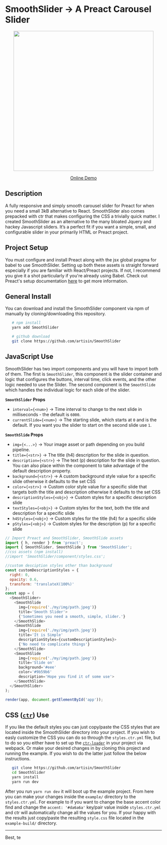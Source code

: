 # SmoothSlider → A Preact Carousel Slider


<p align="center">
  <img src="https://media.giphy.com/media/3o7btW63p3L2au0g4E/giphy.gif" width="450"/>
</p>
<p align="center">
  <a href="https://artisin.github.io/SmoothSlider/">Online Demo</a>
</p>


## Description

A fully responsive and simply smooth carousel slider for Preact for when you need a small 3kB alternative to React. SmoothSlider also comes prepacked with ctr that makes configuring the CSS a trivially quick matter. I created SmoothSlider as an alternative to the many bloated Jquery and hackey Javascript sliders. It’s a perfect fit if you want a simple, small, and configurable slider in your primarily HTML or Preact project.

## Project Setup

You must configure and install Preact along with the jsx global pragma for babel to use SmoothSlider. Setting up both these assets is straight forward especially if you are familiar with React/Preact projects. If not, I recommend you give it a shot particularly if you're already using Babel. Check out Preact's setup documentation [here](https://preactjs.com/guide/getting-started) to get more information.


## General Install

You can download and install the SmoothSlider component via npm of manually by cloning/downloading this repository.

```bash
   # npm install
   yarn add SmoothSlider
```

```bash
   # github download
   git clone https://github.com/artisin/SmoothSlider
```

## JavaScript Use

SmoothSlider has two import components and you will have to import both of them. The first is `SmoothSlider`, this component is the slider container and logic that configures the buttons, interval time, click events, and the other logic needed to use the Slider. The second component is the `SmoothSlide` which handles the individual logic for each slide of the slider.

__`SmoothSlider` Props__

+ `interval={<num>}` → Time interval to change to the next slide in milliseconds - the default is `6000`.
+ `currentSlide={<num>}` → The starting slide, which starts at `0` and is the default. If you want you the slider to start on the second slide use `1`.

__`SmoothSlide` Props__

+ `img={<...>}` → Your image asset or path depending on you build pipeline.
+ `title={<str>}` → The title (h4) description for the slide in question.
+ `description={<str>}` → The text (p) description for the slide in question. You can also place within the component to take advantage of the default description property.
+ `background={<str>}` → A custom background style value for a specific slide otherwise it defaults to the set CSS
+ `color={<str>}` → Custom color style value for a specific slide that targets both the title and description otherwise it defaults to the set CSS
+ `descriptionStyles={<obj>}` → Custom styles for a specific description slide
+ `textStyles={<obj>}` → Custom styles for the text, both the title and description for a specific slide
+ `h4Styles={<obj>}` → Custom styles for the title (h4) for a specific slide
+ `pStyles={<obj>}` → Custom styles for the description (p) for a specific slide



```js
// Import Preact and SmoothSlider, SmoothSlide assets
import { h, render } from 'preact';
import { SmoothSlider, SmoothSlide } from 'SmoothSlider';
//css assets (npm install)
//import 'SmoothSlider/component/styles.css';

//custom desciption styles other than background
const customDescriptionStyles = {
  right: 0,
  opacity: 0.6,
  transform: 'translateX(100%)'
};
const app = (
  <SmoothSlider>
    <SmoothSlide
      img={require('./my/img/path.jpeg')}
      title='Smooth Slider'>
      {'Sometimes you need a smooth, simple, slider.'}
    </SmoothSlide>
    <SmoothSlide
      img={require('./my/img/path.jpeg')}
      title='It is Simple'
      descriptionStyles={customDescriptionStyles}>
      {'No need to complicate things'}
    </SmoothSlide>
    <SmoothSlide
      img={require('./my/img/path.jpeg')}
      title='Slide on'
      background='#eee'
      color='#9b59b6'
      description='Hope you find it of some use'>
    </SmoothSlide>
  </SmoothSlider>
);

render(app, document.getElementById('app'));
```


## CSS ([`ctr`](https://docs.ctr-lang.com)) Use

If you like the default styles you can just copy/paste the CSS styles that are located inside the SmoothSlider directory into your project. If you wish to easly customize the CSS you can do so through the `styles.ctr.yml` file, but to do so you either have to set up the [`ctr-loader`](https://github.com/ctr-lang/ctr-loader) in your project via webpack. Or make your desired changes in by cloning this project and running the example. If you wish to do the latter just follow the below instructions.


```bash
   git clone https://github.com/artisin/SmoothSlider
   cd SmoothSlider
   yarn install
   yarn run dev
```

After you run `yarn run dev` it will boot up the example project. From here you can make your changes inside the `example/` directory to the `styles.ctr.yml`. For example to if you want to change the base accent color find and change the `accent: '#da6a6a'` key/pair value inside `styles.ctr.yml` and ctr will automatically change all the values for you. If your happy with the results just copy/paste the resulting `style.css` file located in the `example-build/` directory.

---

Best, te
